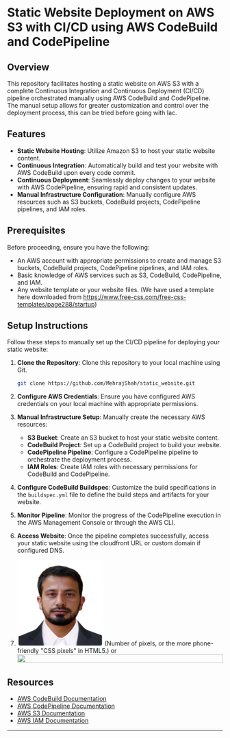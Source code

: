 # Static Website Deployment on AWS S3 with CI/CD using AWS CodeBuild and CodePipeline

## Overview

This repository facilitates hosting a static website on AWS S3 with a complete Continuous Integration and Continuous Deployment (CI/CD) pipeline orchestrated manually using AWS CodeBuild and CodePipeline. The manual setup allows for greater customization and control over the deployment process, this can be tried before going with Iac.

## Features

- **Static Website Hosting**: Utilize Amazon S3 to host your static website content.
- **Continuous Integration**: Automatically build and test your website with AWS CodeBuild upon every code commit.
- **Continuous Deployment**: Seamlessly deploy changes to your website with AWS CodePipeline, ensuring rapid and consistent updates.
- **Manual Infrastructure Configuration**: Manually configure AWS resources such as S3 buckets, CodeBuild projects, CodePipeline pipelines, and IAM roles.

## Prerequisites

Before proceeding, ensure you have the following:

- An AWS account with appropriate permissions to create and manage S3 buckets, CodeBuild projects, CodePipeline pipelines, and IAM roles.
- Basic knowledge of AWS services such as S3, CodeBuild, CodePipeline, and IAM.
- Any website template or your website files. (We have used a template here downloaded from https://www.free-css.com/free-css-templates/page288/startup)

## Setup Instructions

Follow these steps to manually set up the CI/CD pipeline for deploying your static website:

1. **Clone the Repository**: Clone this repository to your local machine using Git.
   ```bash
   git clone https://github.com/MehrajShah/static_website.git
   ```

2. **Configure AWS Credentials**: Ensure you have configured AWS credentials on your local machine with appropriate permissions.

3. **Manual Infrastructure Setup**: Manually create the necessary AWS resources:
   - **S3 Bucket**: Create an S3 bucket to host your static website content.
   - **CodeBuild Project**: Set up a CodeBuild project to build your website.
   - **CodePipeline Pipeline**: Configure a CodePipeline pipeline to orchestrate the deployment process.
   - **IAM Roles**: Create IAM roles with necessary permissions for CodeBuild and CodePipeline.

4. **Configure CodeBuild Buildspec**: Customize the build specifications in the `buildspec.yml` file to define the build steps and artifacts for your website.

5. **Monitor Pipeline**: Monitor the progress of the CodePipeline execution in the AWS Management Console or through the AWS CLI.

6. **Access Website**: Once the pipeline completes successfully, access your static website using the cloudfront URL or custom domain if configured DNS.
7. <img src="https://github.com/MehrajShah/MehrajShah-Static_Website_Project/blob/main/MEHRAJ.jpg" alt="display this" width=200 height=200> (Number of pixels, or the more phone-friendly "CSS pixels" in HTML5.) or <img src="http://example.com/example.png" width=100% height=10%> 

## Resources

- [AWS CodeBuild Documentation](https://docs.aws.amazon.com/codebuild)
- [AWS CodePipeline Documentation](https://docs.aws.amazon.com/codepipeline)
- [AWS S3 Documentation](https://docs.aws.amazon.com/s3)
- [AWS IAM Documentation](https://docs.aws.amazon.com/iam)

---
